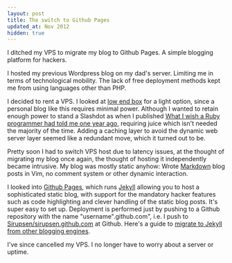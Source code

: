 ```yaml
---
layout: post
title: The switch to Github Pages
updated_at: Nov 2012
hidden: true
---
```


<div class="intro">I ditched my VPS to migrate my blog to Github
Pages. A simple blogging platform for hackers.</div>

I hosted my previous Wordpress blog on my dad's server. Limiting me in terms
of technological mobility. The lack of free deployment methods kept me from
using languages other than PHP.

I decided to rent a VPS. I looked at [low end box][low] for a light option,
since a personal blog like this requires minimal power. Although I wanted to
retain enough power to stand a Slashdot as when I published [What I wish a Ruby
programmer had told me one year ago][wish], requiring juice which isn't needed
the majority of the time. Adding a caching layer to avoid the dynamic web server
layer seemed like a redundant move, which it turned out to be.

Pretty soon I had to switch VPS host due to latency issues, at the thought of
migrating my blog once again, the thought of hosting it independently became
intrusive. My blog was mostly static anyhow: Wrote [Markdown][markdown] blog
posts in Vim, no comment system or other dynamic interaction.

I looked into [Github Pages][pages], which runs [Jekyll][jekyll] allowing you to
host a sophisticated static blog, with support for the mandatory hacker features
such as code highlighting and clever handling of the static blog posts. It's
super easy to set up. Deployment is performed just by pushing to a Github
repository with the name "username".github.com", i.e. I push to
[Sirupsen/sirupsen.github.com][source] at Github.
Here's a guide to [migrate to Jekyll from other blogging engines][migrate].

I've since cancelled my VPS. I no longer have to worry about a server or uptime.

[low]: http://www.lowendbox.com/
[pages]: http://pages.github.com
[jekyll]: http://github.com/mojombo/jekyll
[markdown]: http://daringfireball.net/projects/markdown/
[source]: https://github.com/Sirupsen/sirupsen.github.com
[liquid]: http://www.liquidmarkup.org/
[wish]: /what-I-wish-a-ruby-programmer-had-told-me-one-year-ago/
[migrate]: http://wiki.github.com/mojombo/jekyll/blog-migrations
